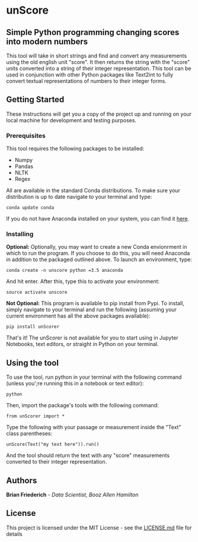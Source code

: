 # unScore
## Simple Python programming changing scores into modern numbers

This tool will take in short strings and find and convert any measurements using the old english unit "score". It then returns the string with the "score" units converted into a string of their integer representation. This tool can be used in conjunction with other Python packages like Text2int to fully convert textual representations of numbers to their integer forms.

## Getting Started

These instructions will get you a copy of the project up and running on your local machine for development and testing purposes.

### Prerequisites

This tool requires the following packages to be installed:
* Numpy
* Pandas
* NLTK
* Regex

All are available in the standard Conda distributions. To make sure your distribution is up to date navigate to your terminal and type:

```
conda update conda
```

If you do not have Anaconda installed on your system, you can find it [here](https://anaconda.org).

### Installing

**Optional:**
Optionally, you may want to create a new Conda envionrment in which to run the program. If you choose to do this, you will need Anaconda in addition to the packaged outlined above. To launch an environment, type:

```
conda create -n unscore python =3.5 anaconda
```
And hit enter. After this, type this to activate your environment:

```
source activate unscore
```

**Not Optional:**
This program is available to pip install from Pypi. To install, simply navigate to your terminal and run the following (assuming your current environment has all the above packages available):

```
pip install unScorer
```
That's it! The unScorer is not available for you to start using in Jupyter Notebooks, text editors, or straight in Python on your terminal.

## Using the tool

To use the tool, run python in your terminal with the following command (unless you';re running this in a notebook or text editor):

```
python
```

Then, import the package's tools with the following command:

```
from unScorer import *
```

Type the following with your passage or measurement inside the "Text" class parentheses:

```
unScore(Text("my text here")).run()
```

And the tool should return the text with any "score" measurements converted to their integer representation.

## Authors

**Brian Friederich** - *Data Scientist, Booz Allen Hamilton*

## License

This project is licensed under the MIT License - see the [LICENSE.md](LICENSE.md) file for details
